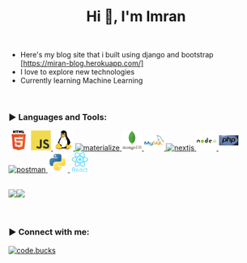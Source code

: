 <h1 align="center">Hi 👋, I'm Imran</h1>

</br>

- Here's my blog site that i built using django and bootstrap [https://miran-blog.herokuapp.com/]
- I love to explore new technologies
- Currently learning Machine Learning

<br>
<h3 align="left">▶ Languages and Tools:</h3>
<p align="left"> <img src="https://raw.githubusercontent.com/devicons/devicon/master/icons/html5/html5-original-wordmark.svg" alt="html5" width="40" height="40"/> </a> <a href="https://developer.mozilla.org/en-US/docs/Web/JavaScript" target="_blank"> <img src="https://raw.githubusercontent.com/devicons/devicon/master/icons/javascript/javascript-original.svg" alt="javascript" width="40" height="40"/> </a> <a href="https://www.linux.org/" target="_blank"> <img src="https://raw.githubusercontent.com/devicons/devicon/master/icons/linux/linux-original.svg" alt="linux" width="40" height="40"/> </a> <a href="https://materializecss.com/" target="_blank"> <img src="https://raw.githubusercontent.com/prplx/svg-logos/5585531d45d294869c4eaab4d7cf2e9c167710a9/svg/materialize.svg" alt="materialize" width="40" height="40"/> </a> <a href="https://www.mongodb.com/" target="_blank"> <img src="https://raw.githubusercontent.com/devicons/devicon/master/icons/mongodb/mongodb-original-wordmark.svg" alt="mongodb" width="40" height="40"/> </a> <a href="https://www.mysql.com/" target="_blank"> <img src="https://raw.githubusercontent.com/devicons/devicon/master/icons/mysql/mysql-original-wordmark.svg" alt="mysql" width="40" height="40"/> </a> <a href="https://nextjs.org/" target="_blank"> <img src="https://cdn.worldvectorlogo.com/logos/nextjs-3.svg" alt="nextjs" width="40" height="40"/> </a> <a href="https://nodejs.org" target="_blank"> <img src="https://raw.githubusercontent.com/devicons/devicon/master/icons/nodejs/nodejs-original-wordmark.svg" alt="nodejs" width="40" height="40"/> </a> <a href="https://www.php.net" target="_blank"> <img src="https://raw.githubusercontent.com/devicons/devicon/master/icons/php/php-original.svg" alt="php" width="40" height="40"/> </a> <a href="https://postman.com" target="_blank"> <img src="https://www.vectorlogo.zone/logos/getpostman/getpostman-icon.svg" alt="postman" width="40" height="40"/> </a> <a href="https://www.python.org" target="_blank"> <img src="https://raw.githubusercontent.com/devicons/devicon/master/icons/python/python-original.svg" alt="python" width="40" height="40"/> </a> <a href="https://reactjs.org/" target="_blank"> <img src="https://raw.githubusercontent.com/devicons/devicon/master/icons/react/react-original-wordmark.svg" alt="react" width="40" height="40"/> </a>  </p>


<br>
<div>
<a href="https://github-readme-stats.vercel.app/api?username=younus8imran&theme=tokyonight">
  <img  align="left" src="https://github-readme-stats.vercel.app/api?username=younus8imran&count_private=true&show_icons=true&theme=tokyonight" />
</a>
<a href="https://github-readme-stats.vercel.app/api/top-langs/?username=younus8imran&hide=php&theme=tokyonight">
  <img align="left" src="https://github-readme-stats.vercel.app/api/top-langs/?username=younus8imran&hide=php&theme=tokyonight" />
</a>
</div>
</br>

 
</br>

 

<br>
<h3 align="left">▶ Connect with me:</h3>
<p align="left">
<a href="https://www.linkedin.com/in/younusimran/" target="blank"><img align="center" src="https://img.icons8.com/color/48/000000/linkedin.png" alt="code.bucks" height="30" width="40" /></a>
<br>
 <a href="mailto:younus8imran@gmail.com" target="blank"><img align="center" src="https://img.icons8.com/color/344/gmail-new.png" alt="gmail" height="30" width="40 />

</p>
